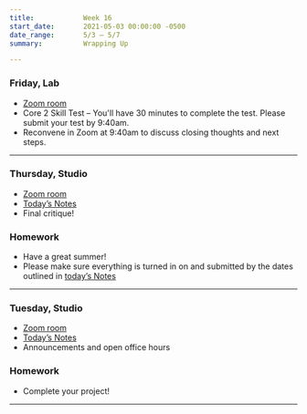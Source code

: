 ```yaml
---
title:            Week 16
start_date:       2021-05-03 00:00:00 -0500
date_range:       5/3 – 5/7
summary:          Wrapping Up

---
```


### Friday, Lab
- [Zoom room](https://newschool.zoom.us/j/3928062190)
- Core 2 Skill Test – You'll have 30 minutes to complete the test. Please
  submit your test by 9:40am.
- Reconvene in Zoom at 9:40am to discuss closing thoughts and next steps.

---

### Thursday, Studio
- [Zoom room](https://newschool.zoom.us/my/nikafisher)
- [Today&rsquo;s Notes](https://paper.dropbox.com/doc/Critique-4-InputOutput--BKJ6RpyAMkPAjDdp4nqQHHcSAQ-wTM4gzM54wIhtCFj26jMY)
- Final critique!

### Homework
- Have a great summer!
- Please make sure everything is turned in on and submitted by the dates outlined in [today&rsquo;s Notes](https://paper.dropbox.com/doc/Critique-4-InputOutput--BKJ6RpyAMkPAjDdp4nqQHHcSAQ-wTM4gzM54wIhtCFj26jMY)

---

### Tuesday, Studio
- [Zoom room](https://newschool.zoom.us/my/nikafisher)
- [Today&rsquo;s Notes](https://paper.dropbox.com/doc/Penultimate-Studio-Class--BKCkkrEoLcrWUJ1Az~zMQMLDAQ-mHkqgIAeT6i4LQ0diSqqR)
- Announcements and open office hours

### Homework
- Complete your project!


---
